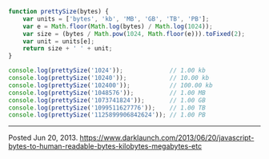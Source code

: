 ```javascript
function prettySize(bytes) {
    var units = ['bytes', 'kb', 'MB', 'GB', 'TB', 'PB'];
    var e = Math.floor(Math.log(bytes) / Math.log(1024));
    var size = (bytes / Math.pow(1024, Math.floor(e))).toFixed(2);
    var unit = units[e];
    return size + ' ' + unit;
}
```

```javascript
console.log(prettySize('1024'));             // 1.00 kb
console.log(prettySize('10240'));            // 10.00 kb
console.log(prettySize('102400'));           // 100.00 kb
console.log(prettySize('1048576'));          // 1.00 MB
console.log(prettySize('1073741824'));       // 1.00 GB
console.log(prettySize('1099511627776'));    // 1.00 TB
console.log(prettySize('1125899906842624')); // 1.00 PB
```

---

Posted Jun 20, 2013.
https://www.darklaunch.com/2013/06/20/javascript-bytes-to-human-readable-bytes-kilobytes-megabytes-etc